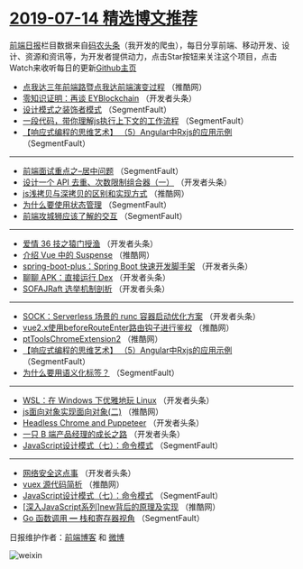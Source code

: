 # [2019-07-14 精选博文推荐](http://hao.caibaojian.com/date/2019/07/14)

[前端日报](http://caibaojian.com/c/news)栏目数据来自[码农头条](http://hao.caibaojian.com/)（我开发的爬虫），每日分享前端、移动开发、设计、资源和资讯等，为开发者提供动力，点击Star按钮来关注这个项目，点击Watch来收听每日的更新[Github主页](https://github.com/kujian/frontendDaily)
* [点我达三年前端路暨点我达前端演变过程](http://hao.caibaojian.com/118341.html) （推酷网）
* [零知识证明：再谈 EYBlockchain](http://hao.caibaojian.com/118294.html) （开发者头条）
* [设计模式之装饰者模式](http://hao.caibaojian.com/118266.html) （SegmentFault）
* [一段代码，带你理解js执行上下文的工作流程](http://hao.caibaojian.com/118274.html) （SegmentFault）
* [【响应式编程的思维艺术】 （5）Angular中Rxjs的应用示例](http://hao.caibaojian.com/118364.html) （SegmentFault）

***
* [前端面试重点之&#8211;居中问题](http://hao.caibaojian.com/118267.html) （SegmentFault）
* [设计一个 API 去重、次数限制组合器（一）](http://hao.caibaojian.com/118278.html) （开发者头条）
* [js浅拷贝与深拷贝的区别和实现方式](http://hao.caibaojian.com/118332.html) （推酷网）
* [为什么要使用状态管理](http://hao.caibaojian.com/118268.html) （SegmentFault）
* [前端攻城狮应该了解的交互](http://hao.caibaojian.com/118269.html) （SegmentFault）

***
* [爱情 36 技之猿门授渔](http://hao.caibaojian.com/118281.html) （开发者头条）
* [介绍 Vue 中的 Suspense](http://hao.caibaojian.com/118338.html) （推酷网）
* [spring-boot-plus：Spring Boot 快速开发脚手架](http://hao.caibaojian.com/118283.html) （开发者头条）
* [聊聊 APK：直接运行 Dex](http://hao.caibaojian.com/118301.html) （开发者头条）
* [SOFAJRaft 选举机制剖析](http://hao.caibaojian.com/118305.html) （开发者头条）

***
* [SOCK：Serverless 场景的 runc 容器启动优化方案](http://hao.caibaojian.com/118306.html) （开发者头条）
* [vue2.x使用beforeRouteEnter路由钩子进行鉴权](http://hao.caibaojian.com/118325.html) （推酷网）
* [ptToolsChromeExtension2](http://hao.caibaojian.com/118310.html) （推酷网）
* [【响应式编程的思维艺术】 （5）Angular中Rxjs的应用示例](http://hao.caibaojian.com/118363.html) （SegmentFault）
* [为什么要用语义化标签？](http://hao.caibaojian.com/118276.html) （SegmentFault）

***
* [WSL：在 Windows 下优雅地玩 Linux](http://hao.caibaojian.com/118277.html) （开发者头条）
* [js面向对象实现面向对象(二)](http://hao.caibaojian.com/118331.html) （推酷网）
* [Headless Chrome and Puppeteer](http://hao.caibaojian.com/118297.html) （开发者头条）
* [一只 B 端产品经理的成长之路](http://hao.caibaojian.com/118298.html) （开发者头条）
* [JavaScript设计模式（七）：命令模式](http://hao.caibaojian.com/118356.html) （SegmentFault）

***
* [网络安全这点事](http://hao.caibaojian.com/118279.html) （开发者头条）
* [vuex 源代码简析](http://hao.caibaojian.com/118333.html) （推酷网）
* [JavaScript设计模式（七）：命令模式](http://hao.caibaojian.com/118355.html) （SegmentFault）
* [[深入JavaScript系列]new背后的原理及实现](http://hao.caibaojian.com/118319.html) （推酷网）
* [Go 函数调用 ━ 栈和寄存器视角](http://hao.caibaojian.com/118259.html) （SegmentFault）

日报维护作者：[前端博客](http://caibaojian.com/) 和 [微博](http://caibaojian.com/go/weibo)

![weixin](https://user-images.githubusercontent.com/3055447/38468989-651132ac-3b80-11e8-8e6b-15122322a9d7.png)